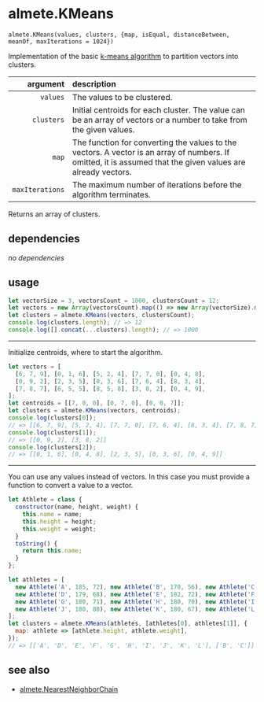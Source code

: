 # almete.KMeans

`almete.KMeans(values, clusters, {map, isEqual, distanceBetween, meanOf, maxIterations = 1024})`

Implementation of the basic [k-means algorithm](https://en.wikipedia.org/wiki/K-means_clustering) to partition vectors into clusters.

| argument | description |
| ---: | :--- |
| `values` | The values to be clustered. |
| `clusters` | Initial centroids for each cluster. The value can be an array of vectors or a number to take from the given values. |
| `map` | The function for converting the values to the vectors. A vector is an array of numbers. If omitted, it is assumed that the given values are already vectors. |
| `maxIterations` | The maximum number of iterations before the algorithm terminates. |

Returns an array of clusters.

## dependencies

*no dependencies*

## usage

```javascript
let vectorSize = 3, vectorsCount = 1000, clustersCount = 12;
let vectors = new Array(vectorsCount).map(() => new Array(vectorSize).map(() => Math.random()));
let clusters = almete.KMeans(vectors, clustersCount);
console.log(clusters.length); // => 12
console.log([].concat(...clusters).length); // => 1000
```

---

Initialize centroids, where to start the algorithm.

```javascript
let vectors = [
  [6, 7, 9], [0, 1, 6], [5, 2, 4], [7, 7, 0], [0, 4, 8],
  [0, 9, 2], [2, 3, 5], [0, 3, 6], [7, 6, 4], [8, 3, 4],
  [7, 8, 7], [6, 5, 5], [8, 5, 8], [3, 8, 2], [0, 4, 9],
];
let centroids = [[7, 0, 0], [0, 7, 0], [0, 0, 7]];
let clusters = almete.KMeans(vectors, centroids);
console.log(clusters[0]);
// => [[6, 7, 9], [5, 2, 4], [7, 7, 0], [7, 6, 4], [8, 3, 4], [7, 8, 7], [6, 5, 5], [8, 5, 8]]
console.log(clusters[1]);
// => [[0, 9, 2], [3, 8, 2]]
console.log(clusters[2]);
// => [[0, 1, 6], [0, 4, 8], [2, 3, 5], [0, 3, 6], [0, 4, 9]]
```

---

You can use any values instead of vectors. In this case you must provide a function to convert a value to a vector.

```javascript
let Athlete = class {
  constructor(name, height, weight) {
    this.name = name;
    this.height = height;
    this.weight = weight;
  }
  toString() {
    return this.name;
  }
};

let athletes = [
  new Athlete('A', 185, 72), new Athlete('B', 170, 56), new Athlete('C', 168, 60),
  new Athlete('D', 179, 68), new Athlete('E', 182, 72), new Athlete('F', 188, 77),
  new Athlete('G', 180, 71), new Athlete('H', 180, 70), new Athlete('I', 183, 84),
  new Athlete('J', 180, 88), new Athlete('K', 180, 67), new Athlete('L', 177, 76),
];
let clusters = almete.KMeans(athletes, [athletes[0], athletes[1]], {
  map: athlete => [athlete.height, athlete.weight],
});
// => [['A', 'D', 'E', 'F', 'G', 'H', 'I', 'J', 'K', 'L'], ['B', 'C']]
```

## see also

- [almete.NearestNeighborChain](https://github.com/SeregPie/almete.NearestNeighborChain)
